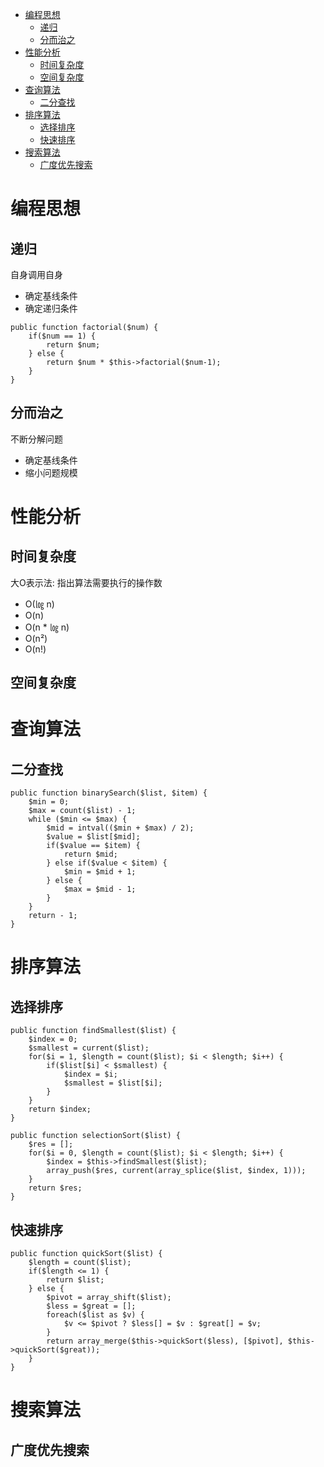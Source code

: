 * [编程思想](#编程思想)
  * [递归](#递归)
  * [分而治之](#分而治之)
* [性能分析](#性能分析)
  * [时间复杂度](#时间复杂度)
  * [空间复杂度](#空间复杂度)
* [查询算法](#查询算法)
  * [二分查找](#二分查找)
* [排序算法](#排序算法)
  * [选择排序](#选择排序)
  * [快速排序](#快速排序)
* [搜索算法](#搜索算法)
  * [广度优先搜索](#广度优先搜索)

# 编程思想 #
## 递归 ##
自身调用自身
 - 确定基线条件
 - 确定递归条件
```
public function factorial($num) {
	if($num == 1) {
		return $num;
	} else {
		return $num * $this->factorial($num-1);
	}
}
```
## 分而治之 ##
不断分解问题
  - 确定基线条件
  - 缩小问题规模  

# 性能分析 #
## 时间复杂度 ##
大O表示法: 指出算法需要执行的操作数
  - O(㏒ n)
  - O(n)
  - O(n * ㏒ n)
  - O(n²)
  - O(n!)
## 空间复杂度 ##

# 查询算法 #
## 二分查找 ##
```
public function binarySearch($list, $item) {
    $min = 0;    
	$max = count($list) - 1;  
	while ($min <= $max) {    
		$mid = intval(($min + $max) / 2);
		$value = $list[$mid];
		if($value == $item) {
			return $mid;
		} else if($value < $item) {
			$min = $mid + 1;
		} else {    
			$max = $mid - 1;    
		}    
	}    
	return - 1;    
}    
```

# 排序算法 #
## 选择排序 ##
```
public function findSmallest($list) {
	$index = 0;
	$smallest = current($list);
	for($i = 1, $length = count($list); $i < $length; $i++) {
		if($list[$i] < $smallest) {
			$index = $i;
			$smallest = $list[$i];
		}
	}
	return $index;
}

public function selectionSort($list) {
	$res = [];
	for($i = 0, $length = count($list); $i < $length; $i++) {
		$index = $this->findSmallest($list);
		array_push($res, current(array_splice($list, $index, 1)));
	}
	return $res;
}
```
## 快速排序 ##
```
public function quickSort($list) {
	$length = count($list);
	if($length <= 1) {
		return $list;
	} else {
		$pivot = array_shift($list);
		$less = $great = [];
		foreach($list as $v) {
			$v <= $pivot ? $less[] = $v : $great[] = $v;
		}
		return array_merge($this->quickSort($less), [$pivot], $this->quickSort($great));
	}
}
```

# 搜索算法 #
## 广度优先搜索 ##
